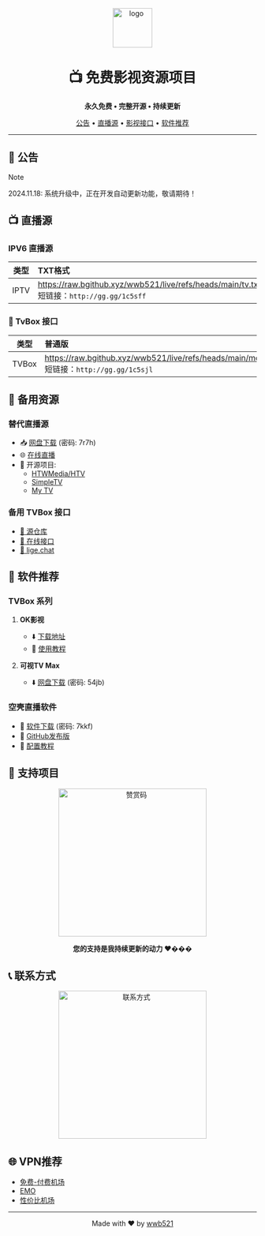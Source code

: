 <div align="center">
  <img src="https://raw.githubusercontent.com/wwb521/live/refs/heads/main/ys.ico" alt="logo" width="80px"/>
  <h1>📺 免费影视资源项目</h1>
  <p>
    <b>永久免费 • 完整开源 • 持续更新</b>
  </p>
  <p>
    <a href="#公告">公告</a>
    •
    <a href="#直播源">直播源</a>
    •
    <a href="#影视接口">影视接口</a>
    •
    <a href="#软件推荐">软件推荐</a>
  </p>
</div>

---

## 📢 公告
> [!NOTE]
> 2024.11.18: 系统升级中，正在开发自动更新功能，敬请期待！

## 📺 直播源

### IPV6 直播源
| 类型 | TXT格式 | M3U格式 |
|:---:|:---|:---|
| IPTV | https://raw.bgithub.xyz/wwb521/live/refs/heads/main/tv.txt<br>短链接：`http://gg.gg/1c5sff` | https://raw.bgithub.xyz/wwb521/live/refs/heads/main/tv.m3u<br>短链接：`http://gg.gg/1c5shv` |

### 📱 TvBox 接口
| 类型 | 普通版 | 成人版 |
|:---:|:---|:---|
| TVBox | https://raw.bgithub.xyz/wwb521/live/refs/heads/main/movies.json<br>短链接：`http://gg.gg/1c5sjl` | https://raw.bgithub.xyz/wwb521/live/refs/heads/main/video.json<br>短链接：`http://gg.gg/1c5sjx` |

## 🎯 备用资源

### 替代直播源
- 📥 [网盘下载](https://wwt.lanzouj.com/b00xxqs6h) (密码: 7r7h)
- 🌐 [在线直播](https://lyrics.run/my-tv.html)
- 📱 开源项目:
  - [HTWMedia/HTV](https://github.com/HTWMedia/HTV)
  - [SimpleTV](https://github.com/Potato-66/SimpleTV)
  - [My TV](https://github.com/yaoxieyoulei/my_tv)

### 备用 TVBox 接口
- [🔗 源仓库](https://cyuan.netlify.app/)
- [🔗 在线接口](https://xn--sss604efuw.com/)
- [🔗 lige.chat](https://www.lige.chat)

## 📱 软件推荐

### TVBox 系列
1. **OK影视**
   - ⬇️ [下载地址](https://github.com/FongMi/Release)
   - 📖 [使用教程](https://www.bilibili.com/video/BV13w411t7dM/)

2. **可视TV Max**
   - ⬇️ [网盘下载](https://wwc.lanzoub.com/b0es81t8j) (密码: 54jb)

### 空壳直播软件
- 🔧 [软件下载](https://wwt.lanzouj.com/b00y2bymj) (密码: 7kkf)
- 📱 [GitHub发布版](https://github.com/lizongying/my-tv-0/releases)
- 📖 [配置教程](https://www.bilibili.com/video/BV1cM4m117sB/)

## 🤝 支持项目

<div align="center">
  <img src="https://raw.githubusercontent.com/wwb521/live/refs/heads/main/pay.jpeg" width="300px" alt="赞赏码"/>
  <p><b>您的支持是我持续更新的动力 ❤���</b></p>
</div>

## 📞 联系方式

<div align="center">
  <img src="https://raw.githubusercontent.com/wwb521/live/refs/heads/main/lx.png" width="300px" alt="联系方式"/>
</div>

## 🌐 VPN推荐
- [免费-付费机场](https://w.免费机场.com/#/register?code=vwm5gImq)
- [EMO](https://yyds.emovpn.top/#/register?code=LVXCEsxq)
- [性价比机场](https://xn--wtq35pfyd55o.com/#/register?code=iRxkxiRM)

---

<div align="center">
  <p>Made with ❤️ by <a href="https://github.com/wwb521">wwb521</a></p>
</div>


